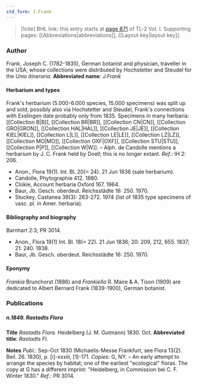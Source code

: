 ```yaml
---
std_form: J.Frank
---
```


> [!cite] BHL link: this entry starts at [page 871](https://www.biodiversitylibrary.org/page/33121002) of TL-2 Vol. I.
> Supporting pages: [[Abbreviations|abbreviations]], [[Layout key|layout key]].

### Author

Frank, Joseph C. (1782-1835), German botanist and physician, traveller in the USA, whose collections were distributed by Hochstetter and Steudel for the *Unio itineraria*. 
**Abbreviated name**: *J.Frank*

#### Herbarium and types

Frank's herbarium (5.000-6.000 species, 15.000 specimens) was split up and sold, possibly also via Hochstetter and Steudel, Frank's connections with Esslingen date probably only from 1835. Specimens in many herbaria: [[Collection B|B]], [[Collection BR|BR]], [[Collection CN|CN]], [[Collection GRO|GRON]], [[Collection HAL|HAL]], [[Collection JE|JE]], [[Collection KIEL|KIEL]], [[Collection L|L]], [[Collection LE|LE]], [[Collection LZ|LZ]], [[Collection MO|MO]], [[Collection OXF|OXF]], [[Collection STU|STU]], [[Collection P|P]], [[Collection W|W]]. – Alph. de Candolle mentions a herbarium by J. C. Frank held by Doell; this is no longer extant.
*Ref*.: IH 2: 206.
- Anon., Flora 19(1). Int. Bl. 20(= 24). 21 Jun 1836 (sale herbarium).
- Candolle, Phytographie 412. 1880.
- Clokie, Account herbaria Oxford 167. 1964.
- Baur, Jb. Gesch. oberdeut. Reichsstädte 16: 250. 1970.
- Stuckey, Castanea 39(3): 263-272. 1974 (list of 1835 type specimens of vasc. pl. in Amer. herbaria).

#### Bibliography and biography

Barnhart 2:3; PR 3014.
- Anon., Flora 19(1) Int. Bl. 18(= 22). 21 Jun 1836; 20: 209, 212, 655. 1837; 21: 240. 1838.
- Baur, Jb. Gesch. oberdeut. Reichsstädte 16: 250. 1970.

#### Eponymy

*Frankia* Brunchorst (1886) and *Frankiella* R. Maire & A. Tison (1909) are dedicated to Albert Bernard Frank (1839-1900), German botanist.

### Publications

##### n.1849. Rastadts Flora

**Title**
*Rastadts Flora*. Heidelberg (J. M. Gutmann) 1830. Oct.
**Abbreviated title**: *Rastadts Fl.*

**Notes**
*Publ*.: Sep-Oct 1830 (Michaelis-Messe Frankfurt, see Flora 13(2). Beil. 26. 1830), p. \[i\]-xxxiii, \[1\]-171. *Copies*: G, NY. – An early attempt to arrange the species by habitat; one of the earliest "ecological" floras. The copy at G has a different imprint: "Heidelberg, in Commission bei C. F. Winter 1830."
*Ref*.: PR 3014.

